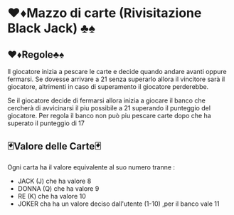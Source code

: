 # ♥️♦️Mazzo di carte (Rivisitazione Black Jack) ♣️♠️  

## ♥️♦️Regole♣️♠️
Il giocatore inizia a pescare le carte e decide quando andare avanti oppure fermarsi. Se dovesse arrivare a 21 senza superarlo allora il vincitore sarà il giocatore, altrimenti in caso di superamento il giocatore perderebbe.

Se il giocatore decide di fermarsi allora inizia a giocare il banco che cercherà di avvicinarsi il piu possibile a 21 superando il punteggio del giocatore.
Per regola il banco non può piu pescare carte dopo che ha superato il punteggio di 17
 
## 🃏Valore delle Carte🃏 

Ogni carta ha il valore equivalente al suo numero tranne :
- JACK (J) che ha valore 8
- DONNA (Q) che ha valore 9
- RE (K) che ha valore 10
- JOKER cha ha un valore deciso dall'utente (1-10) ,per il banco vale 11
